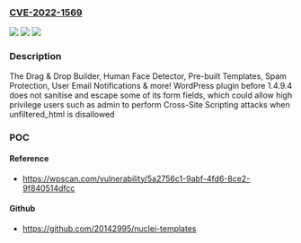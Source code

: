 ### [CVE-2022-1569](https://cve.mitre.org/cgi-bin/cvename.cgi?name=CVE-2022-1569)
![](https://img.shields.io/static/v1?label=Product&message=Drag%20%26%20Drop%20Builder%2C%20Human%20Face%20Detector%2C%20Pre-built%20Templates%2C%20Spam%20Protection%2C%20User%20Email%20Notifications%20%26%20more!&color=blue)
![](https://img.shields.io/static/v1?label=Version&message=1.4.9.4%3C%201.4.9.4%20&color=brighgreen)
![](https://img.shields.io/static/v1?label=Vulnerability&message=CWE-79%20Cross-site%20Scripting%20(XSS)&color=brighgreen)

### Description

The Drag & Drop Builder, Human Face Detector, Pre-built Templates, Spam Protection, User Email Notifications & more! WordPress plugin before 1.4.9.4 does not sanitise and escape some of its form fields, which could allow high privilege users such as admin to perform Cross-Site Scripting attacks when unfiltered_html is disallowed

### POC

#### Reference
- https://wpscan.com/vulnerability/5a2756c1-9abf-4fd6-8ce2-9f840514dfcc

#### Github
- https://github.com/20142995/nuclei-templates

